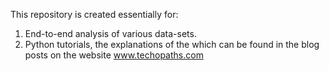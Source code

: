 This repository is created essentially for: 
1. End-to-end analysis of various data-sets.
2. Python tutorials, the explanations of the which can be found in the blog posts on the website www.techopaths.com
